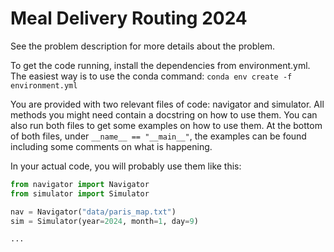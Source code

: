 # Meal Delivery Routing 2024

See the problem description for more details about the problem.

To get the code running, install the dependencies from environment.yml. The easiest way is to use the conda command:
`conda env create -f environment.yml`

You are provided with two relevant files of code: navigator and simulator. All methods you might need contain a docstring on how to use them. You can also run both files to get some examples on how to use them. At the bottom of both files, under `__name__ == "__main__"`, the examples can be found including some comments on what is happening.

In your actual code, you will probably use them like this:

```python
from navigator import Navigator
from simulator import Simulator

nav = Navigator("data/paris_map.txt")
sim = Simulator(year=2024, month=1, day=9)

...
```
